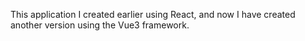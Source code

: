 This application I created earlier using React, and now I have created another version using the Vue3 framework. 
